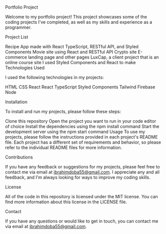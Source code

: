Portfolio Project


Welcome to my portfolio project! This project showcases some of the coding projects I've completed, as well as my skills and experience as a programmer.

Project List

Recipe App made with React TypeScript, RESTful API, and Styled Components
Movie site using React and RESTful API
Crypto site
E-commerce landing page and other pages
LuxCap, a client project that is an online course site I used Styled Components and React to make
Technologies Used

I used the following technologies in my projects:

HTML
CSS
React
React TypeScript
Styled Components
Tailwind
Firebase
Node


Installation

To install and run my projects, please follow these steps:

Clone this repository
Open the project you want to run in your code editor of choice
Install the dependencies using the npm install command
Start the development server using the npm start command
Usage
To use my projects, please follow the instructions provided in each project's README file. Each project has a different set of requirements and behavior, so please refer to the individual README files for more information.


Contributions

If you have any feedback or suggestions for my projects, please feel free to contact me via email at ibrahimdoba55@gmail.com. I appreciate any and all feedback, and I'm always looking for ways to improve my coding skills.

License

All of the code in this repository is licensed under the MIT license. You can find more information about this license in the LICENSE file.


Contact

If you have any questions or would like to get in touch, you can contact me via email at ibrahimdoba55@gmail.com.
